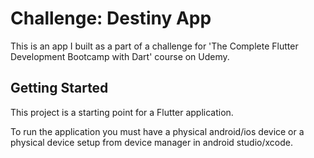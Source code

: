 # Challenge: Destiny App

This is an app I built as a part of a challenge for 'The Complete Flutter Development Bootcamp with Dart' course on Udemy. 


## Getting Started

This project is a starting point for a Flutter application.

To run the application you must have a physical android/ios device or a physical device setup from device manager in android studio/xcode.
